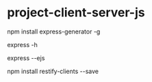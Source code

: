 # project-client-server-js
 

npm install express-generator -g

express -h

express --ejs


npm install restify-clients --save
